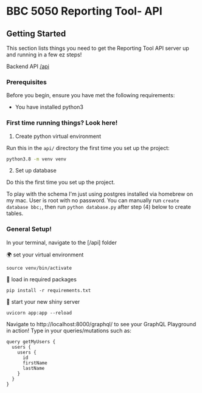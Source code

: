 # BBC 5050 Reporting Tool- API

## Getting Started

This section lists things you need to get the Reporting Tool API server up and running in a few ez steps!

Backend API
[/api](api)

### Prerequisites

Before you begin, ensure you have met the following requirements:

- You have installed python3

### First time running things? Look here!

1. Create python virtual environment

Run this in the `api/` directory the first time you set up the project:

```bash
python3.8 -m venv venv
```

2. Set up database

Do this the first time you set up the project.

To play with the schema I'm just using postgres installed via homebrew on my mac. User is root with no password. You can manually run `create database bbc;`, then run `python database.py` after step (4) below to create tables.


### General Setup!

In your terminal, navigate to the [/api] folder


🌍 set your virtual environment
```
source venv/bin/activate
```


 🚧 load in required packages
```
pip install -r requirements.txt 
```


🏁 start your new shiny server
```
uvicorn app:app --reload 
```

Navigate to http://localhost:8000/graphql/ to see your GraphQL Playground in action!
Type in your queries/mutations such as:

```
query getMyUsers {
  users {
    users {
      id
      firstName
      lastName
    }
  }
}
```
